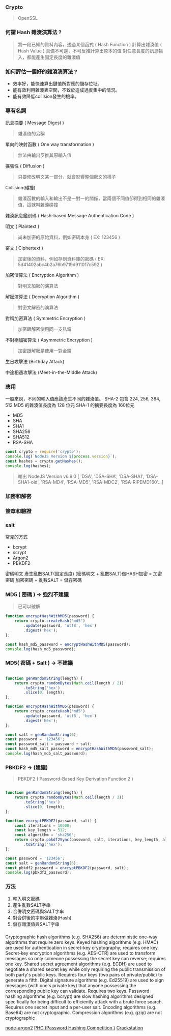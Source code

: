 

### Crypto
> OpenSSL

### 何謂 Hash 雜湊演算法 ?
> 將一段已知的資料內容，透過某個函式 ( Hash Function ) 計算出雜湊值 ( Hash Value )
> 具備不可逆，不可反推計算出原本的值
> 對任意長度的訊息輸入，都能產生固定長度的雜湊值


### 如何評估一個好的雜湊演算法 ?
- 效率好，能快速算出鍵值所對應的儲存位址。
- 能有效利用雜湊表空間，不致於造成過度集中的情況。
- 能有效降低collision發生的機率。

### 專有名詞

訊息摘要 ( Message Digest )
> 雜湊值的另稱

單向的映射函數 ( One way transformation )
> 無法由輸出反推其原輸入值

擴張性 ( Diffusion )
> 只要修改明文某一部分，就會影響整個密文的樣子

Collision(碰撞)
> 雜湊函數的輸入和輸出不是一對一的關係，當兩個不同值卻得到相同的雜湊值，這就叫雜湊碰撞

雜湊訊息鑑別碼 ( Hash-based Message Authentication Code )
> 

明文 ( Plaintext )
> 尚未加密的原始資料，例如密碼本身 ( EX: 123456 )

密文 ( Ciphertext )
> 加密後的資料，例如存到資料庫的密碼 ( EX: 5d41402abc4b2a76b9719d911017c592 )

加密演算法 ( Encryption Algorithm )
> 對明文加密的演算法

解密演算法 ( Decryption Algorithm )
> 對密文解密的演算法

對稱加密算法 ( Symmetric Encryption )
> 加密跟解密使用同一支私鑰

不對稱加密算法 ( Asymmetric Encryption )
> 加密跟解密是使用一對金鑰

生日攻擊法 (Birthday Attack)
>

中途相遇攻擊法 (Meet-in-the-Middle Attack)
>

### 應用

一般來說，不同的輸入值應該產生不同的雜湊值。
SHA-2 包含 224, 256, 384, 512
MD5 的雜湊值長度為 128 位元
SHA-1 的摘要長度為 160位元

- MD5
- SHA
- SHA1
- SHA256
- SHA512
- RSA-SHA

```js
const crypto = require('crypto');
console.log(`NodeJS Version ${process.version}`);
const hashes = crypto.getHashes();
console.log(hashes);
```

> 輸出
NodeJS Version v6.9.0
[ 'DSA',
  'DSA-SHA',
  'DSA-SHA1',
  'DSA-SHA1-old',
  'RSA-MD4',
  'RSA-MD5',
  'RSA-MDC2',
  'RSA-RIPEMD160'...]


### 加密和解密
### 簽章和驗證
### salt

常見的方式
- bcrypt
- scrypt
- Argon2
- PBKDF2 


密碼明文
產生亂數SALT(固定長度)
(密碼明文 + 亂數SALT)做HASH加密 = 加密密碼
加密密碼 + 亂數SALT = 儲存密碼

### MD5 ( 密碼 ) -> 強烈不建議
> 已可以破解

```js
function encryptHashWithMD5(password) {
    return crypto.createHash('md5')
        .update(password, 'utf8', 'hex')
        .digest('hex');
};

const hash_md5_password = encryptHashWithMD5(password);
console.log(hash_md5_password);

```

### MD5( 密碼 + Salt ) -> 不建議
>

```js

function genRandomString(length) {
    return crypto.randomBytes(Math.ceil(length / 2))
        .toString('hex')
        .slice(0, length);
};

function encryptHashWithMD5(password) {
    return crypto.createHash('md5')
        .update(password, 'utf8', 'hex')
        .digest('hex');
};

const salt = genRandomString(6);
const password = '123456';
const password_salt = password + salt;
const hash_md5_salt_password = encryptHashWithMD5(password_salt);
console.log(hash_md5_salt_password);

```


### PBKDF2 -> (建議)
> PBKDF2 ( Password-Based Key Derivation Function 2 )

```js

function genRandomString(length) {
    return crypto.randomBytes(Math.ceil(length / 2))
        .toString('hex')
        .slice(0, length);
};

function encryptPBKDF2(password, salt) {
    const iterations = 10000;
    const key_length = 512;
    const algorithm = 'sha256';
    return crypto.pbkdf2Sync(password, salt, iterations, key_length, algorithm)
        .toString('hex');
};

const password = '123456';
const salt = genRandomString(6);
const pbkdf2_password = encryptPBKDF2(password, salt);
console.log(pbkdf2_password);

```


### 方法
1. 輸入明文密碼
2. 產生亂數SALT字串
3. 合併明文密碼與SALT字串
4. 對合併後的字串做雜湊(Hash)
5. 儲存雜湊值與SALT字串


###
Cryptographic hash algorithms (e.g. SHA256) are deterministic one-way algorithms that require zero keys.
Keyed hashing algorithms (e.g. HMAC) are used for authentication in secret-key cryptography; requires one key.
Secret-key encryption algorithms (e.g. AES-CTR) are used to transform messages so only someone possessing the secret key can reverse; requires one key.
Shared secret agreement algorithms (e.g. ECDH) are used to negotiate a shared secret key while only requiring the public transmission of both party's public keys. Requires four keys (two pairs of private/public) to generate a fifth.
Digital signature algorithms (e.g. Ed25519) are used to sign messages (with one's private key) that anyone possessing the corresponding public key can validate. Requires two keys.
Password hashing algorithms (e.g. bcrypt) are slow hashing algorithms designed specifically for being difficult to efficiently attack with a brute force search. Requires one secret input and a per-user salt.
Encoding algorithms (e.g. Base64) are not cryptographic.
Compression algorithms (e.g. gzip) are not cryptographic

[node-argon2](https://github.com/ranisalt/node-argon2)
[PHC (Password Hashing Competition )]()
[Crackstation](https://crackstation.net/hashing-security.htm)
